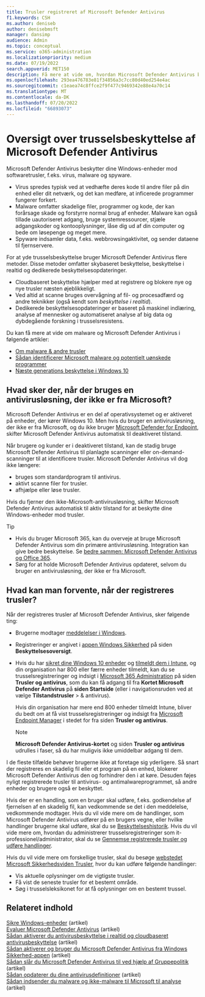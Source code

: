 ```yaml
---
title: Trusler registreret af Microsoft Defender Antivirus
f1.keywords: CSH
ms.author: deniseb
author: denisebmsft
manager: dansimp
audience: Admin
ms.topic: conceptual
ms.service: o365-administration
ms.localizationpriority: medium
ms.date: 07/19/2022
search.appverid: MET150
description: Få mere at vide om, hvordan Microsoft Defender Antivirus beskytter dine Windows-enheder mod softwaretrusler, f.eks. virus, malware og spyware.
ms.openlocfilehash: 293ea476783e81f34856a3c7cc80d40ed254e4ac
ms.sourcegitcommit: c1eaea74c8ffce2f9f477c9469342e88e4a70c14
ms.translationtype: MT
ms.contentlocale: da-DK
ms.lasthandoff: 07/20/2022
ms.locfileid: "66893073"
---
```

# <a name="overview-of-threat-protection-by-microsoft-defender-antivirus"></a>Oversigt over trusselsbeskyttelse af Microsoft Defender Antivirus

Microsoft Defender Antivirus beskytter dine Windows-enheder mod softwaretrusler, f.eks. virus, malware og spyware.

- Virus spredes typisk ved at vedhæfte deres kode til andre filer på din enhed eller dit netværk, og det kan medføre, at inficerede programmer fungerer forkert.
- Malware omfatter skadelige filer, programmer og kode, der kan forårsage skade og forstyrre normal brug af enheder. Malware kan også tillade uautoriseret adgang, bruge systemressourcer, stjæle adgangskoder og kontooplysninger, låse dig ud af din computer og bede om løsepenge og meget mere.
- Spyware indsamler data, f.eks. webbrowsingaktivitet, og sender dataene til fjernservere.
 
For at yde trusselsbeskyttelse bruger Microsoft Defender Antivirus flere metoder. Disse metoder omfatter skybaseret beskyttelse, beskyttelse i realtid og dedikerede beskyttelsesopdateringer.

- Cloudbaseret beskyttelse hjælper med at registrere og blokere nye og nye trusler næsten øjeblikkeligt.
- Ved altid at scanne bruges overvågning af fil- og procesadfærd og andre teknikker (også kendt som *beskyttelse i realtid*).
- Dedikerede beskyttelsesopdateringer er baseret på maskinel indlæring, analyse af mennesker og automatiseret analyse af big data og dybdegående forskning i trusselsresistens. 

Du kan få mere at vide om malware og Microsoft Defender Antivirus i følgende artikler: 

- [Om malware & andre trusler](/windows/security/threat-protection/intelligence/understanding-malware)
- [Sådan identificerer Microsoft malware og potentielt uønskede programmer](/windows/security/threat-protection/intelligence/criteria)
- [Næste generations beskyttelse i Windows 10](/windows/security/threat-protection/microsoft-defender-antivirus/microsoft-defender-antivirus-in-windows-10)

## <a name="what-happens-when-a-non-microsoft-antivirus-solution-is-used"></a>Hvad sker der, når der bruges en antivirusløsning, der ikke er fra Microsoft? 

Microsoft Defender Antivirus er en del af operativsystemet og er aktiveret på enheder, der kører Windows 10. Men hvis du bruger en antivirusløsning, der ikke er fra Microsoft, og du ikke bruger [Microsoft Defender for Endpoint](/windows/security/threat-protection/microsoft-defender-atp/microsoft-defender-advanced-threat-protection), skifter Microsoft Defender Antivirus automatisk til deaktiveret tilstand.  

Når brugere og kunder er i deaktiveret tilstand, kan de stadig bruge Microsoft Defender Antivirus til planlagte scanninger eller on-demand-scanninger til at identificere trusler. Microsoft Defender Antivirus vil dog ikke længere:

- bruges som standardprogram til antivirus.
- aktivt scanne filer for trusler.
- afhjælpe eller løse trusler.

Hvis du fjerner den ikke-Microsoft-antivirusløsning, skifter Microsoft Defender Antivirus automatisk til aktiv tilstand for at beskytte dine Windows-enheder mod trusler.

> [!TIP]
> - Hvis du bruger Microsoft 365, kan du overveje at bruge Microsoft Defender Antivirus som din primære antivirusløsning. Integration kan give bedre beskyttelse. Se [bedre sammen: Microsoft Defender Antivirus og Office 365](/windows/security/threat-protection/microsoft-defender-antivirus/office-365-microsoft-defender-antivirus).
> - Sørg for at holde Microsoft Defender Antivirus opdateret, selvom du bruger en antivirusløsning, der ikke er fra Microsoft.

## <a name="what-to-expect-when-threats-are-detected"></a>Hvad kan man forvente, når der registreres trusler?

Når der registreres trusler af Microsoft Defender Antivirus, sker følgende ting:

- Brugerne modtager [meddelelser i Windows](https://support.microsoft.com/windows/8942c744-6198-fe56-4639-34320cf9444e). 
- Registreringer er angivet i [appen Windows Sikkerhed](/windows/security/threat-protection/windows-defender-security-center/windows-defender-security-center) på siden **Beskyttelsesoversigt**.  
- Hvis du har [sikret dine Windows 10 enheder](../admin/setup/secure-win-10-pcs.md) og [tilmeldt dem i Intune](/mem/intune/enrollment/windows-enrollment-methods), og din organisation har 800 eller færre enheder tilmeldt, kan du se trusselsregistreringer og indsigt i <a href="https://go.microsoft.com/fwlink/p/?linkid=2024339" target="_blank">Microsoft 365 Administration</a> på siden **Trusler og antivirus**, som du kan få adgang til fra **Kortet Microsoft Defender Antivirus** på **siden Startside** (eller i navigationsruden ved at vælge **Tilstandstrusler** >  & antivirus).

    Hvis din organisation har mere end 800 enheder tilmeldt Intune, bliver du bedt om at få vist trusselsregistreringer og indsigt fra [Microsoft Endpoint Manager](/mem/endpoint-manager-overview) i stedet for fra siden **Trusler og antivirus**.
 
    > [!NOTE]
    > **Microsoft Defender Antivirus-kortet** og siden **Trusler og antivirus** udrulles i faser, så du har muligvis ikke umiddelbar adgang til dem.

I de fleste tilfælde behøver brugerne ikke at foretage sig yderligere. Så snart der registreres en skadelig fil eller et program på en enhed, blokerer Microsoft Defender Antivirus den og forhindrer den i at køre. Desuden føjes nyligt registrerede trusler til antivirus- og antimalwareprogrammet, så andre enheder og brugere også er beskyttet.  

Hvis der er en handling, som en bruger skal udføre, f.eks. godkendelse af fjernelsen af en skadelig fil, kan vedkommende se det i den meddelelse, vedkommende modtager. Hvis du vil vide mere om de handlinger, som Microsoft Defender Antivirus udfører på en brugers vegne, eller hvilke handlinger brugerne skal udføre, skal du se [Beskyttelseshistorik](https://support.microsoft.com/office/f1e5fd95-09b4-46d1-b8c7-1059a1e09708). Hvis du vil vide mere om, hvordan du administrerer trusselsregistreringer som it-professionel/administrator, skal du se [Gennemse registrerede trusler og udføre handlinger](m365bp-review-threats-take-action.md).

Hvis du vil vide mere om forskellige trusler, skal du besøge <a href="https://www.microsoft.com/wdsi/threats" target="_blank">webstedet Microsoft Sikkerhedsviden Trusler</a>, hvor du kan udføre følgende handlinger: 

- Vis aktuelle oplysninger om de vigtigste trusler.
- Få vist de seneste trusler for et bestemt område.
- Søg i trusselsleksikonet for at få oplysninger om en bestemt trussel.

## <a name="related-content"></a>Relateret indhold

[Sikre Windows-enheder](/misc/m365bp-secure-windows-devices) (artikel)\
[Evaluer Microsoft Defender Antivirus](/windows/security/threat-protection/microsoft-defender-antivirus/evaluate-microsoft-defender-antivirus) (artikel)\
[Sådan aktiverer du antivirusbeskyttelse i realtid og cloudbaseret antivirusbeskyttelse](/mem/intune/user-help/turn-on-defender-windows#turn-on-real-time-and-cloud-delivered-protection) (artikel)\
[Sådan aktiverer og bruger du Microsoft Defender Antivirus fra Windows Sikkerhed-appen](/windows/security/threat-protection/microsoft-defender-antivirus/microsoft-defender-security-center-antivirus) (artikel)\
[Sådan slår du Microsoft Defender Antivirus til ved hjælp af Gruppepolitik](/mem/intune/user-help/turn-on-defender-windows#turn-on-windows-defender) (artikel)\
[Sådan opdaterer du dine antivirusdefinitioner](/mem/intune/user-help/turn-on-defender-windows#update-your-antivirus-definitions) (artikel)\
[Sådan indsender du malware og ikke-malware til Microsoft til analyse](/microsoft-365/security/office-365-security/submitting-malware-and-non-malware-to-microsoft-for-analysis) (artikel)